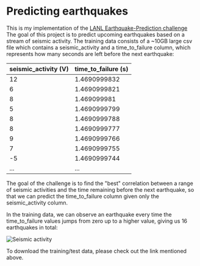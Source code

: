 # Predicting earthquakes

This is my implementation of the [LANL Earthquake-Prediction challenge](https://www.kaggle.com/c/LANL-Earthquake-Prediction/discussion) 
The goal of this project is to predict upcoming earthquakes based on a stream of seismic activity. The training data consists of a ~10GB
large csv file which contains a seismic_activity and a time_to_failure column, which represents how many seconds are 
left before the next earthquake:

seismic_activity (V) | time_to_failure (s)
------------ | -------------
12 |	1.4690999832
6	| 1.4690999821
8	| 1.469099981
5	| 1.4690999799
8	| 1.4690999788
8	| 1.4690999777
9	| 1.4690999766
7	| 1.4690999755
-5 | 	1.4690999744
... | ...

The goal of the challenge is to find the "best" correlation between a range of seismic activities and the time remaining before 
the next earthquake, so that we can predict the time_to_failure column given only the seismic_activity column.

In the training data, we can observe an earthquake every time the time_to_failure values jumps from zero up to a higher value, giving us 16 earthquakes in total:

![Seismic activity](https://github.com/phillikus/earthquake_predictions/blob/master/plots/summary.png)

To download the training/test data, please check out the link mentioned above.
